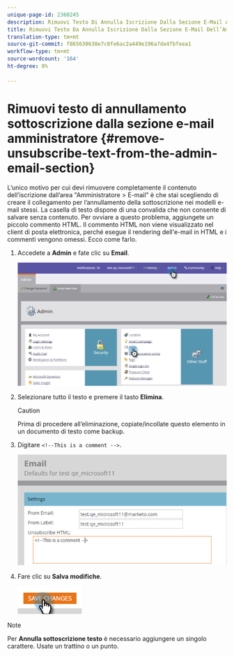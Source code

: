 ```yaml
---
unique-page-id: 2360245
description: Rimuovi Testo Di Annulla Iscrizione Dalla Sezione E-Mail Amministratore - Documenti Marketo - Documentazione Del Prodotto
title: Rimuovi Testo Da Annulla Iscrizione Dalla Sezione E-Mail Dell’Amministratore
translation-type: tm+mt
source-git-commit: f865630638e7c0fe6ac2a449e196a7de4fbfeea1
workflow-type: tm+mt
source-wordcount: '164'
ht-degree: 0%

---
```



# Rimuovi testo di annullamento sottoscrizione dalla sezione e-mail amministratore {#remove-unsubscribe-text-from-the-admin-email-section}

L’unico motivo per cui devi rimuovere completamente il contenuto dell’iscrizione dall’area &quot;Amministratore > E-mail&quot; è che stai scegliendo di creare il collegamento per l’annullamento della sottoscrizione nei modelli e-mail stessi. La casella di testo dispone di una convalida che non consente di salvare senza contenuto. Per ovviare a questo problema, aggiungete un piccolo commento HTML. Il commento HTML non viene visualizzato nel client di posta elettronica, perché esegue il rendering dell&#39;e-mail in HTML e i commenti vengono omessi. Ecco come farlo.

1. Accedete a **Admin** e fate clic su **Email**.

   ![](assets/image2016-8-26-13-3a57-3a9.png)

1. Selezionare tutto il testo e premere il tasto **Elimina**.

   >[!CAUTION]
   >
   >Prima di procedere all’eliminazione, copiate/incollate questo elemento in un documento di testo come backup.

1. Digitare `<!--This is a comment -->`.

   ![](assets/image2016-8-26-13-3a53-3a15.png)

1. Fare clic su **Salva modifiche**.

   ![](assets/image2016-8-26-13-3a59-3a40.png)

>[!NOTE]
>
>Per **Annulla sottoscrizione testo** è necessario aggiungere un singolo carattere. Usate un trattino o un punto.
